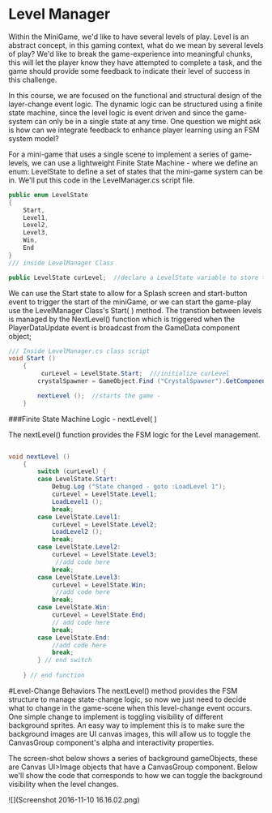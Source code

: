 
# Level Manager

Within the MiniGame, we'd like to have several levels of play. Level is an abstract concept, in this gaming context, what do we mean by several levels of play?  We'd like to break the game-experience into meaningful chunks, this will let the player know they have attempted to complete a task, and the game should provide some feedback to indicate their level of success in this challenge.

In this course, we are focused on the functional and structural design of the layer-change event logic.  The dynamic logic can be structured using a finite state machine, since the level logic is event driven and since the game-system can only be in a single state at any time.   One question we might ask is how can we integrate feedback to enhance player learning using an FSM system model?  

For a mini-game that uses a single scene to implement a series of game-levels, we can use a lightweight Finite State Machine - where we define an enum: LevelState to define a set of states that the mini-game system can be in.  We'll put this code in the LevelManager.cs script file.

```java
public enum LevelState
{
	Start,
	Level1,
	Level2,
	Level3,
	Win,
	End
}
/// inside LevelManager Class

public LevelState curLevel;  //declare a LevelState variable to store the active state

``` 

We can use the Start state to allow for a Splash screen and start-button event to trigger the start of the miniGame, or we can start the game-play use the LevelManager Class's Start( ) method.  The transtion between levels is managed by the NextLevel() function which is triggered when the PlayerDataUpdate event is broadcast from the GameData component object;

```java
/// Inside LevelManager.cs class script
void Start ()
	{
         curLevel = LevelState.Start;  ///initialize curLevel
		crystalSpawner = GameObject.Find ("CrystalSpawner").GetComponent<CrystalSpawner> ();

		nextLevel ();  //starts the game -
	}

```


###Finite State Machine Logic - nextLevel( )

The nextLevel() function provides the FSM logic for the Level management.

```C#

void nextLevel ()
	{
		switch (curLevel) {
		case LevelState.Start:
			Debug.Log ("State changed - goto :LoadLevel 1");
			curLevel = LevelState.Level1;
			LoadLevel1 ();
			break;
		case LevelState.Level1:
			curLevel = LevelState.Level2;
			LoadLevel2 ();
			break;
		case LevelState.Level2:
			curLevel = LevelState.Level3;
             //add code here
			break;
		case LevelState.Level3:
			curLevel = LevelState.Win;
             //add code here
			break;
		case LevelState.Win:
			curLevel = LevelState.End;
            // add code here
			break;
		case LevelState.End:
            //add code here
			break;
		} // end switch
        
	} // end function

```

#Level-Change Behaviors
The nextLevel() method provides the FSM structure to manage state-change logic, so now we just need to decide what to change in the game-scene when this level-change event occurs.
One simple change to implement is toggling visibility of different background sprites.  An easy way to implement this is to make sure the background images are UI canvas images, this will allow us to toggle the CanvasGroup component's alpha and interactivity properties.  

The screen-shot below shows a series of background gameObjects, these are Canvas UI>Image objects that have a CanvasGroup component.  Below we'll show the code that corresponds to how we can toggle the background visibility when the level changes.

![](Screenshot 2016-11-10 16.16.02.png)

